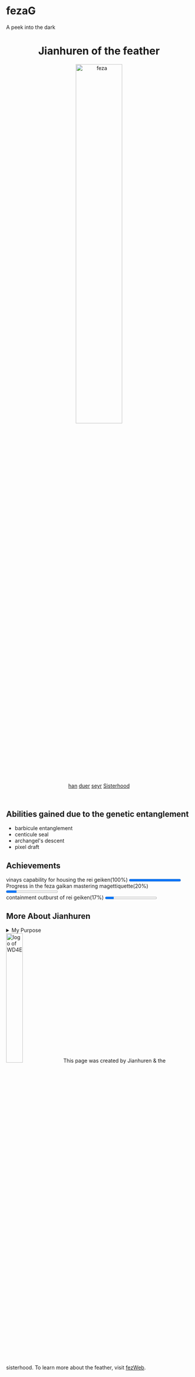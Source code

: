 # fezaG
A peek into the dark
<!DOCTYPE html>
<html lang="en">
<head>
    <title>stemG</title>
    <meta charset="UTF-8">
    <link rel="shortcut icon" type="image/png" href="https://assets.nflxext.com/us/ffe/siteui/common/icons/nficon2016.ico"/>
</head>
<body>
    <header>
        <h1>Jianhuren of the feather</h1>
        <img src="https://www.pixelstalk.net/wp-content/uploads/images1/Anime-Angel-Wings-Desktop-Background-full-HD-2.jpg" width="50%" alt="feza">
    <nav>
        <a href="#favFood">han</a>
        <a href="#achievements">duer</a>
        <a href="#me">seyr</a>
        <a href="https://youtu.be/9pdj4iJD08s" target="_blank">Sisterhood</a>
    </nav>
    </header>
    <section id="favFood">
        <h2>Abilities gained due to the genetic entanglement</h2>
        <ul>
            <li>barbicule entanglement</li>
            <li>centicule seal</li>
            <li>archangel's descent</li>
            <li>pixel draft</li>
        </ul>
    </section>
    <section id="achievements">
        <h2>Achievements</h2>
        <label for="course">vinays capability for housing the rei geiken(100%)</label>
        <progress id="course" max="100" value="100">100%</progress>
        <br>
        <label for="capstone">Progress in the feza gaikan mastering magettiquette(20%)</label>
        <progress id="capstone" max="100" value="20">20%</progress>
        <br>
        <label for="goal">containment outburst of rei geiken(17%)</label>
        <progress id="goal" max="100" value="17">17%</progress>
    </section>
    <section id="me">
        <h2>More About Jianhuren</h2>
        <details>
            <summary>My Purpose</summary>
            <p>The sole purpose of the Jianhuren is to serve the feather and protect the feza gaikan.The stem guards are the only elite squadron of heroes capable of performing the ancient penta seal havoc that can contain the unforeseeable outburst of the feather's rei geiken. FIDELITY TO THE STEM! May the feather forever rest upon the bosom of the sisterhood!</p>
        </details>
    </section>
    <footer>
        <img src="https://www.pixelstalk.net/wp-content/uploads/images1/Anime-Angel-Wings-with-Magic-768x576.jpg" width="30%" alt="logo of WD4E">   
        This page was created by Jianhuren &amp; the sisterhood. To learn more about the feather, visit <a href="https://en.wikipedia.org/wiki/Feather" target="_blank">fezWeb</a>.
    </footer>
</body>    
</html>
